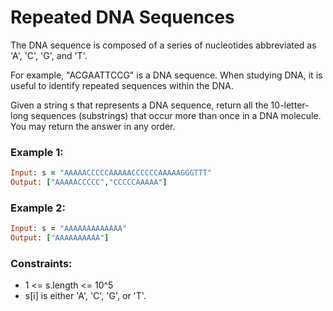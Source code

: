 # Repeated DNA Sequences

The DNA sequence is composed of a series of nucleotides abbreviated as 'A', 'C', 'G', and 'T'.

For example, "ACGAATTCCG" is a DNA sequence.
When studying DNA, it is useful to identify repeated sequences within the DNA.

Given a string s that represents a DNA sequence, return all the 10-letter-long sequences (substrings) that occur more than once in a DNA molecule. You may return the answer in any order.

### Example 1:
```ruby
Input: s = "AAAAACCCCCAAAAACCCCCCAAAAAGGGTTT"
Output: ["AAAAACCCCC","CCCCCAAAAA"]
```
### Example 2:
```ruby
Input: s = "AAAAAAAAAAAAA"
Output: ["AAAAAAAAAA"]
```
### Constraints:

- 1 <= s.length <= 10^5
- s[i] is either 'A', 'C', 'G', or 'T'.

